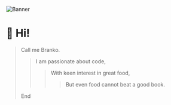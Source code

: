 ![Banner](./assets/images/branko-banner-optimized.jpg)
# :wave: Hi!

> Call me Branko.
>> I am passionate about code, 
>>> With keen interest in great food,
>>>> But even food cannot beat a good book.
>>>> 
> End
